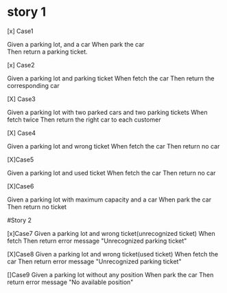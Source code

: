 # story 1
[x] Case1  

Given a parking lot, and a car
When park the car  
Then return a parking ticket. 

[x] Case2

Given a parking lot and parking ticket 
When fetch the car
Then return the corresponding car 

[X] Case3

Given a parking lot with two parked cars and two parking tickets
When fetch twice
Then return the right car to each customer

[X] Case4

Given a parking lot and wrong ticket
When fetch the car
Then return no car

[X]Case5

Given a parking lot and used ticket
When fetch the car
Then return no car

[X]Case6

Given a parking lot with maximum capacity and a car 
When park the car
Then return no ticket

#Story 2

[x]Case7
Given a parking lot and wrong ticket(unrecognized ticket)
When fetch
Then return error message "Unrecognized parking ticket"

[X]Case8
Given a parking lot and wrong ticket(used ticket)
When fetch the car
Then return error message "Unrecognized parking ticket"

[]Case9
Given a parking lot without any position
When park the car
Then return error message "No available position"




